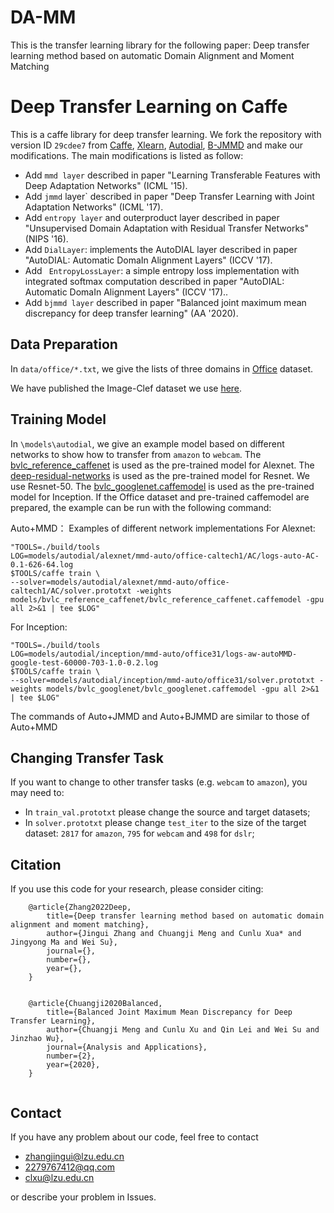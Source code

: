 # DA-MM
This is the transfer learning library for the following paper:
Deep transfer learning method based on automatic Domain Alignment and Moment Matching
# Deep Transfer Learning on Caffe

This is a caffe library for deep transfer learning. We fork the repository with version ID `29cdee7` from [Caffe](https://github.com/BVLC/caffe), [Xlearn](https://github.com/thuml/Xlearn), [Autodial](https://github.com/ducksoup/autodial), [B-JMMD](https://github.com/mengchuangji/balanced-joint-maximum-mean-discrepancy) and make our modifications. The main modifications is listed as follow:
- Add `mmd layer` described in paper "Learning Transferable Features with Deep Adaptation Networks" (ICML '15).
- Add `jmmd` layer` described in paper "Deep Transfer Learning with Joint Adaptation Networks" (ICML '17).
- Add `entropy layer` and outerproduct layer described in paper "Unsupervised Domain Adaptation with Residual Transfer Networks" (NIPS '16).
- Add `DialLayer`: implements the AutoDIAL layer described in paper "AutoDIAL: Automatic DomaIn Alignment Layers" (ICCV '17).
- Add ` EntropyLossLayer`: a simple entropy loss implementation with integrated softmax computation described in paper "AutoDIAL: Automatic DomaIn Alignment Layers" (ICCV '17)..
- Add `bjmmd layer` described in paper "Balanced joint maximum mean discrepancy for deep transfer learning" (AA '2020).


Data Preparation
---------------
In `data/office/*.txt`, we give the lists of three domains in [Office](https://cs.stanford.edu/~jhoffman/domainadapt/#datasets_code) dataset.

We have published the Image-Clef dataset we use [here](https://drive.google.com/file/d/0B9kJH0-rJ2uRS3JILThaQXJhQlk/view?usp=sharing).

Training Model
---------------

In `\models\autodial`, we give an example model based on different networks to show how to transfer from `amazon` to `webcam`. 
The [bvlc\_reference\_caffenet](http://dl.caffe.berkeleyvision.org/bvlc_reference_caffenet.caffemodel) is used as the pre-trained model for Alexnet. The [deep-residual-networks](https://github.com/KaimingHe/deep-residual-networks) is used as the pre-trained model for Resnet. We use Resnet-50. The [bvlc_googlenet.caffemodel](https://github.com/AleDel/deepdreamer-touchdesigner/blob/master/models/bvlc_googlenet.caffemodel) is used as the pre-trained model for Inception.
If the Office dataset and pre-trained caffemodel are prepared, the example can be run with the following command:


Auto+MMD： Examples of different network implementations
For Alexnet:
```
"TOOLS=./build/tools
LOG=models/autodial/alexnet/mmd-auto/office-caltech1/AC/logs-auto-AC-0.1-626-64.log
$TOOLS/caffe train \
--solver=models/autodial/alexnet/mmd-auto/office-caltech1/AC/solver.prototxt -weights models/bvlc_reference_caffenet/bvlc_reference_caffenet.caffemodel -gpu all 2>&1 | tee $LOG"
```
For Inception:
```
"TOOLS=./build/tools
LOG=models/autodial/inception/mmd-auto/office31/logs-aw-autoMMD-google-test-60000-703-1.0-0.2.log
$TOOLS/caffe train \
--solver=models/autodial/inception/mmd-auto/office31/solver.prototxt -weights models/bvlc_googlenet/bvlc_googlenet.caffemodel -gpu all 2>&1 | tee $LOG" 
```
The commands of Auto+JMMD and Auto+BJMMD are similar to those of Auto+MMD

Changing Transfer Task
---------------
If you want to change to other transfer tasks (e.g. `webcam` to `amazon`), you may need to:

- In `train_val.prototxt` please change the source and target datasets;
- In `solver.prototxt` please change `test_iter` to the size of the target dataset: `2817` for `amazon`, `795` for `webcam` and `498` for `dslr`;


## Citation
If you use this code for your research, please consider citing:
```
    @article{Zhang2022Deep,
        title={Deep transfer learning method based on automatic domain alignment and moment matching},
        author={Jingui Zhang and Chuangji Meng and Cunlu Xua* and Jingyong Ma and Wei Su},
        journal={},
        number={},
        year={},
    }
        
```

```
    @article{Chuangji2020Balanced,
        title={Balanced Joint Maximum Mean Discrepancy for Deep Transfer Learning},
        author={Chuangji Meng and Cunlu Xu and Qin Lei and Wei Su and Jinzhao Wu},
        journal={Analysis and Applications},
        number={2},
        year={2020},
    }
        
```

## Contact
If you have any problem about our code, feel free to contact 
- zhangjingui@lzu.edu.cn
- 2279767412@qq.com
- clxu@lzu.edu.cn

or describe your problem in Issues.
